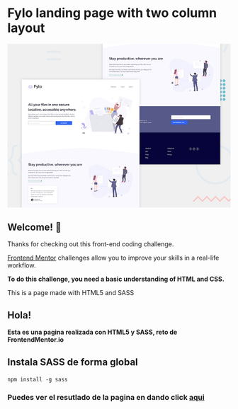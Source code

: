 # Fylo landing page with two column layout

![Design preview for the Fylo landing page with two column layout challenge](./design/desktop-preview.jpg)

## Welcome! 👋

Thanks for checking out this front-end coding challenge.

[Frontend Mentor](https://www.frontendmentor.io) challenges allow you to improve your skills in a real-life workflow.

**To do this challenge, you need a basic understanding of HTML and CSS.**

This is a page made with HTML5 and SASS

## Hola!

**Esta es una pagina realizada con HTML5 y SASS, reto de FrontendMentor.io**

## Instala SASS de forma global

`npm install -g sass`

### Puedes ver el resutlado de la pagina en dando click [aqui](https://fylo-alexander-wp.netlify.app/)
